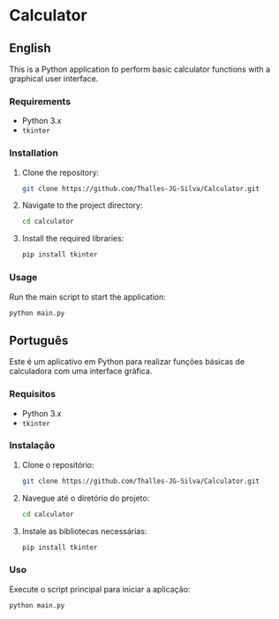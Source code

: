 # Calculator

## English

This is a Python application to perform basic calculator functions with a graphical user interface.

### Requirements
- Python 3.x
- `tkinter`

### Installation
1. Clone the repository:
   ```bash
   git clone https://github.com/Thalles-JG-Silva/Calculator.git
   ```
2. Navigate to the project directory:
   ```bash
   cd calculator
   ```
3. Install the required libraries:
   ```bash
   pip install tkinter
   ```

### Usage
Run the main script to start the application:
```bash
python main.py
```

## Português

Este é um aplicativo em Python para realizar funções básicas de calculadora com uma interface gráfica.

### Requisitos
- Python 3.x
- `tkinter`

### Instalação
1. Clone o repositório:
   ```bash
   git clone https://github.com/Thalles-JG-Silva/Calculator.git
   ```
2. Navegue até o diretório do projeto:
   ```bash
   cd calculator
   ```
3. Instale as bibliotecas necessárias:
   ```bash
   pip install tkinter
   ```

### Uso
Execute o script principal para iniciar a aplicação:
```bash
python main.py
```
```